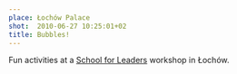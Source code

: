```yaml
---
place: Łochów Palace
shot:  2010-06-27 10:25:01+02
title: Bubbles!
---
```


Fun activities at a [School for Leaders](http://szkola-liderow.pl/home.php) workshop in Łochów.
